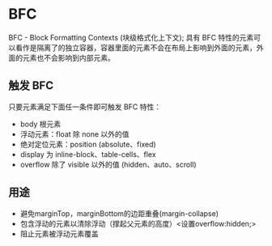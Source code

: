# BFC
BFC - Block Formatting Contexts (块级格式化上下文);
具有 BFC 特性的元素可以看作是隔离了的独立容器，容器里面的元素不会在布局上影响到外面的元素，外面的元素也不会影响到内部元素。

## 触发 BFC
只要元素满足下面任一条件即可触发 BFC 特性：
* body 根元素
* 浮动元素：float 除 none 以外的值
* 绝对定位元素：position (absolute、fixed)
* display 为 inline-block、table-cells、flex
* overflow 除了 visible 以外的值 (hidden、auto、scroll)

## 用途
* 避免marginTop，marginBottom的边距重叠(margin-collapse)
* 包含浮动的元素以清除浮动（撑起父元素的高度）<设置overflow:hidden;>
* 阻止元素被浮动元素覆盖
